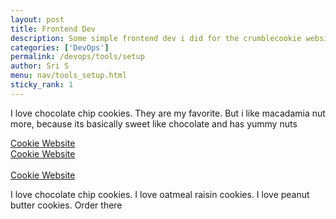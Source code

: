 ```yaml
---
layout: post
title: Frontend Dev
description: Some simple frontend dev i did for the crumblecookie website idea
categories: ['DevOps']
permalink: /devops/tools/setup
author: Sri S
menu: nav/tools_setup.html
sticky_rank: 1
---
```



<div>
  <p>I love chocolate chip cookies. They are my favorite. But i like macadamia nut more, because its basically sweet like chocolate and has yummy nuts</p>
  <a href="https://crumblcookies.com/">Cookie Website</a>
</div>

<div>
  <a href="https://crumblcookies.com/">Cookie Website</a>
  <br><br>
  <a href="https://crumblcookies.com/order">Cookie Website</a>
  <p>I love chocolate chip cookies. I love oatmeal raisin cookies. I love peanut butter cookies. Order there</p>
</div>